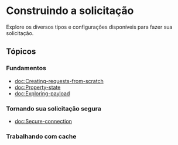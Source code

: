 # Construindo a solicitação

Explore os diversos tipos e configurações disponíveis para fazer sua solicitação.

## Tópicos

### Fundamentos

- <doc:Creating-requests-from-scratch>
- <doc:Property-state>
- <doc:Exploring-payload>

### Tornando sua solicitação segura

- <doc:Secure-connection>

### Trabalhando com cache
